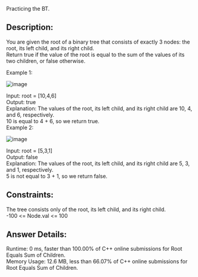 Practicing the BT.

## Description:
You are given the root of a binary tree that consists of exactly 3 nodes: the root, its left child, and its right child.  
Return true if the value of the root is equal to the sum of the values of its two children, or false otherwise.  

Example 1:  

![image](https://user-images.githubusercontent.com/56119216/175933061-4687cc09-07e3-4717-80ef-989a848a7939.png)

Input: root = [10,4,6]  
Output: true  
Explanation: The values of the root, its left child, and its right child are 10, 4, and 6, respectively.  
10 is equal to 4 + 6, so we return true.  
Example 2:  

![image](https://user-images.githubusercontent.com/56119216/175933093-ae63987a-448e-43a7-baea-8ac892d56f50.png)

Input: root = [5,3,1]  
Output: false  
Explanation: The values of the root, its left child, and its right child are 5, 3, and 1, respectively.  
5 is not equal to 3 + 1, so we return false.  
 

## Constraints:  

The tree consists only of the root, its left child, and its right child.  
-100 <= Node.val <= 100  
    
## Answer Details:  
Runtime: 0 ms, faster than 100.00% of C++ online submissions for Root Equals Sum of Children.  
Memory Usage: 12.6 MB, less than 66.07% of C++ online submissions for Root Equals Sum of Children.  
